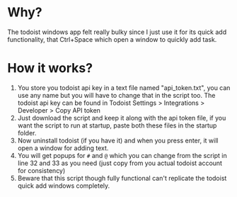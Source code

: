 # Why?
The todoist windows app felt really bulky since I just use it for its quick add functionality, that Ctrl+Space which open a window to quickly add task.

# How it works?
1. You store you todoist api key in a text file named "api_token.txt", you can use any name but you will have to change that in the script too. The todoist api key can be found in Todoist Settings > Integrations > Developer > Copy API token
2. Just download the script and keep it along with the api token file, if you want the script to run at startup, paste both these files in the startup folder.
3. Now uninstall todoist (if you have it) and when you press enter, it will open a window for adding text.
4. You will get popups for `#` and `@` which you can change from the script in line 32 and 33 as you need (just copy from you actual todoist account for consistency)
5. Beware that this script though fully functional can't replicate the todoist quick add windows completely.
